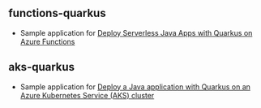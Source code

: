 ## functions-quarkus

- Sample application for [Deploy Serverless Java Apps with Quarkus on Azure Functions](https://learn.microsoft.com/en-us/azure/azure-functions/functions-create-first-quarkus)

## aks-quarkus

- Sample application for [Deploy a Java application with Quarkus on an Azure Kubernetes Service (AKS) cluster](https://learn.microsoft.com/en-us/azure/aks/howto-deploy-java-quarkus-app)
